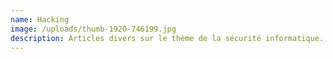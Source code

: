 ```yaml
---
name: Hacking
image: /uploads/thumb-1920-746199.jpg
description: Articles divers sur le thème de la sécurité informatique.
---
```


